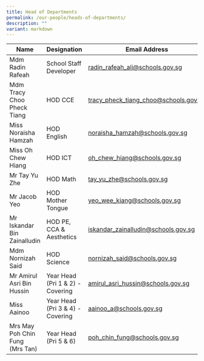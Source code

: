 ```yaml
---
title: Head of Departments
permalink: /our-people/heads-of-departments/
description: ""
variant: markdown
---
```

| Name | Designation | Email Address |
| -------- | -------- | -------- |
| Mdm Radin Rafeah     | School Staff Developer     | radin_rafeah_ali@schools.gov.sg     | 
| Mdm Tracy Choo Pheck Tiang     | HOD CCE     | tracy_pheck_tiang_choo@schools.gov.sg     |
| Miss Noraisha Hamzah     | HOD English     | noraisha_hamzah@schools.gov.sg     |
| Miss Oh Chew Hiang     | HOD ICT     | oh_chew_hiang@schools.gov.sg     |
| Mr Tay Yu Zhe     | HOD Math     | tay_yu_zhe@schools.gov.sg     |
| Mr Jacob Yeo     | HOD Mother Tongue     | yeo_wee_kiang@schools.gov.sg     |
| Mr Iskandar Bin Zainalludin     | HOD PE, CCA &amp; Aesthetics    | iskandar_zainalludin@schools.gov.sg     |
| Mdm Nornizah Said     | HOD Science     | nornizah_said@schools.gov.sg |
| Mr Amirul Asri Bin Hussin     | Year Head (Pri 1 &amp; 2) - Covering | amirul_asri_hussin@schools.gov.sg     |
Miss Aainoo     | Year Head (Pri 3 &amp; 4) - Covering | aainoo_a@schools.gov.sg     |
| Mrs May Poh Chin Fung <br>(Mrs Tan)| Year Head (Pri 5 &amp; 6)    | poh_chin_fung@schools.gov.sg     |